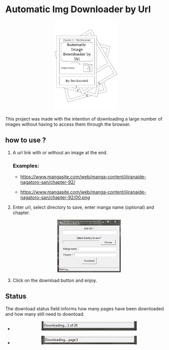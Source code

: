 # Automatic Img Downloader by Url
<p align="center">
  <img src="imgs/logo_img.png" width="200" alt="AIDU Logo"/>
</p>

This project was made with the intention of downloading a large number of images without having to access them through the browser.

## how to use ?

1. A url link with or without an image at the end.
    
    ### Examples:
    
    - https://www.mangasite.com/web/manga-content/ijiranaide-nagatoro-san/chapter-92/

    - https://www.mangasite.com/web/manga-content/ijiranaide-nagatoro-san/chapter-92/00.png

2. Enter url, select directory to save, enter manga name (optional) and chapter.

    <p align="center">
        <img src="imgs/screen1.PNG" width="200" alt="Screen1"/>
    </p>

3. Click on the download button and enjoy.

## Status

The download status field informs how many pages have been downloaded and how many still need to download.

- <p align="center">
    <img src="imgs/screen2.PNG" width="300" alt="Screen2"/>
</p>


- <p align="center">
    <img src="imgs/screen2_5.PNG" width="300" alt="Screen2_5"/>
</p>
